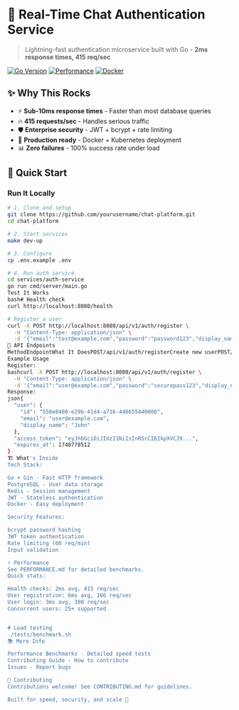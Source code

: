# 🚀 Real-Time Chat Authentication Service

> Lightning-fast authentication microservice built with Go - **2ms response times, 415 req/sec**

[![Go Version](https://img.shields.io/badge/Go-1.21+-blue.svg)](https://golang.org)
[![Performance](https://img.shields.io/badge/Performance-⚡%20Sub--10ms-brightgreen.svg)](PERFORMANCE.md)
[![Docker](https://img.shields.io/badge/Docker-Ready-blue.svg)](Dockerfile)

## ✨ Why This Rocks

- ⚡ **Sub-10ms response times** - Faster than most database queries
- 🔥 **415 requests/sec** - Handles serious traffic
- 🛡️ **Enterprise security** - JWT + bcrypt + rate limiting
- 🐳 **Production ready** - Docker + Kubernetes deployment
- 📊 **Zero failures** - 100% success rate under load

## 🚀 Quick Start

### Run It Locally

```bash
# 1. Clone and setup
git clone https://github.com/yourusername/chat-platform.git
cd chat-platform

# 2. Start services
make dev-up

# 3. Configure
cp .env.example .env

# 4. Run auth service
cd services/auth-service
go run cmd/server/main.go
Test It Works
bash# Health check
curl http://localhost:8080/health

# Register a user
curl -X POST http://localhost:8080/api/v1/auth/register \
  -H "Content-Type: application/json" \
  -d '{"email":"test@example.com","password":"password123","display_name":"Test User"}'
📖 API Endpoints
MethodEndpointWhat It DoesPOST/api/v1/auth/registerCreate new userPOST/api/v1/auth/loginUser loginPOST/api/v1/auth/refreshRefresh tokenGET/api/v1/auth/meGet user infoGET/healthService health
Example Usage
Register:
bashcurl -X POST http://localhost:8080/api/v1/auth/register \
  -H "Content-Type: application/json" \
  -d '{"email":"user@example.com","password":"securepass123","display_name":"John"}'
Response:
json{
  "user": {
    "id": "550e8400-e29b-41d4-a716-446655440000",
    "email": "user@example.com",
    "display_name": "John"
  },
  "access_token": "eyJhbGciOiJIUzI1NiIsInR5cCI6IkpXVCJ9...",
  "expires_at": 1748778512
}
🏗️ What's Inside
Tech Stack:

Go + Gin - Fast HTTP framework
PostgreSQL - User data storage
Redis - Session management
JWT - Stateless authentication
Docker - Easy deployment

Security Features:

bcrypt password hashing
JWT token authentication
Rate limiting (60 req/min)
Input validation

⚡ Performance
See PERFORMANCE.md for detailed benchmarks.
Quick stats:

Health checks: 2ms avg, 415 req/sec
User registration: 6ms avg, 166 req/sec
User login: 3ms avg, 300 req/sec
Concurrent users: 25+ supported


# Load testing
./tests/benchmark.sh
📚 More Info

Performance Benchmarks - Detailed speed tests
Contributing Guide - How to contribute
Issues - Report bugs

🤝 Contributing
Contributions welcome! See CONTRIBUTING.md for guidelines.

Built for speed, security, and scale 🚀
